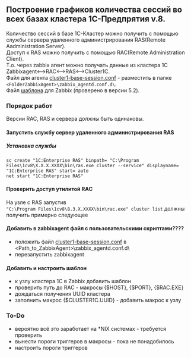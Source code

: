 ## Построение графиков количества сессий во всех базах кластера 1С-Предпрятия v.8.
Количество сессий в базе 1С-Кластер можно получить с помощью службы сервера удаленного администрирования RAS(Remote Aadministration Server).  
Доступ к RAS можно получить с помощью RAC(Remote Administration Client).  
Т.о. через zabbix агент можно получать данные из кластера 1С  
    Zabbixagent<-->RAC<-->RAS<-->Cluster1C.  
Файл для агента [cluster1-base-session.conf](./cluster1-base-session.conf) - разместить в папке ```<FolderZabbixAgent>\zabbix_agentd.conf.d\```.  
Файл [шаблона](./Zabbix-NumberOfSsessionsCluster1C.yaml) для Zabbix (проверено в версии 5.2).  
  
### Порядок работ
Версии RAC, RAS и сервера должны быть одинаковы.
#### Запустить службу сервер удаленного администрирования RAS
##### Установка службы  
```
sc create "1C:Enterprise RAS" binpath= "C:\Program Files\1cv8\Х.Х.Х.ХХХХ\bin\ras.exe cluster --service" displayname= "1C:Enterprise RAS" start= auto 
net start "1C:Enterprise RAS"
```
#### Проверить доступ утилитой RAC  
На узле с RAS запустив  
```"C:\Program Files\1cv8\8.3.Х.ХХХХ\bin\rac.exe" cluster list```
должны получить примерно следующее
  
#### Добавить в zabbixagent файл с пользовательскими скриптами????
- положить файл [cluster1-base-session.conf](./cluster1-base-session.conf) в <Path_to_ZabbixAgent>\zabbix_agentd.conf.d\  
- перезапустить zabbixagent  
#### Добавить и настроить шаблон  
- к узлу кластера 1С в Zabbix добавить шаблон
- проверить путь до RAC - макросы {$HOST}, {$PORT}, {$RAC.EXE}
- дождаться получения UUID кластера
- заполнить макрос {$CLUSTER1C.UUID} - добавить макрос к узлу
### To-Do
- вероятно всё это заработает на \*NIX системах - требуется проверить
- вынести пороги триггеров в макросы - пока не понадобилось
- настроить пороги триггеров
  
